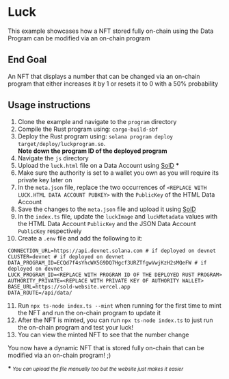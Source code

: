 # Luck

This example showcases how a NFT stored fully on-chain using the Data Program can be modified via an on-chain program

## End Goal

An NFT that displays a number that can be changed via an on-chain program that either increases it by 1 or resets it to 0 with a 50% probability

## Usage instructions

1. Clone the example and navigate to the `program` directory
2. Compile the Rust program using: `cargo-build-sbf`
3. Deploy the Rust program using: `solana program deploy target/deploy/luckprogram.so`. <br />
<b>Note down the program ID of the deployed program</b>
4. Navigate the `js` directory
5. Upload the `luck.html` file on a Data Account using [SolD](https://sold-website.vercel.app/upload) <b>*</b>
6. Make sure the authority is set to a wallet you own as you will require its private key later on
7. In the `meta.json` file, replace the two occurrences of `<REPLACE WITH LUCK.HTML DATA ACCOUNT PUBKEY>` with the `PublicKey` of the HTML Data Account
8. Save the changes to the `meta.json` file and upload it using [SolD](https://sold-website.vercel.app/upload)
9. In the `index.ts` file, update the `luckImage` and `luckMetadata` values with the HTML Data Account `PublicKey` and the JSON Data Account `PublicKey` respectively
10. Create a `.env` file and add the following to it:
```
CONNECTION_URL=https://api.devnet.solana.com # if deployed on devnet
CLUSTER=devnet # if deployed on devnet
DATA_PROGRAM_ID=ECQd7f4sYhcWX5G9DQ7Hgcf3URZTfgwVwjKzH2sMQeFW # if deployed on devnet
LUCK_PROGRAM_ID=<REPLACE WITH PROGRAM ID OF THE DEPLOYED RUST PROGRAM>
AUTHORITY_PRIVATE=<REPLACE WITH PRIVATE KEY OF AUTHORITY WALLET>
BASE_URL=https://sold-website.vercel.app
DATA_ROUTE=/api/data/
```
11. Run `npx ts-node index.ts --mint` when running for the first time to mint the NFT and run the on-chain program to update it
12. After the NFT is minted, you can run `npx ts-node index.ts` to just run the on-chain program and test your luck!
13. You can view the minted NFT to see that the number change

You now have a dynamic NFT that is stored fully on-chain that can be modified via an on-chain program! ;)

<b>*</b><small><i> You can upload the file manually too but the website just makes it easier </i></small>
